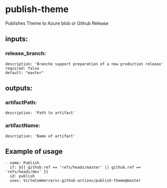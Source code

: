 # publish-theme
Publishes Theme to Azure blob or Github Release
## inputs:
### release_branch: 
    description: 'Branche support preparation of a new production release'
    required: false
    default: "master"
## outputs:
### artifactPath:
    description: 'Path to artifact'
### artifactName:
    description: 'Name of artifact'

## Example of usage
```
- name: Publish
  if: ${{ github.ref == 'refs/heads/master' || github.ref == 'refs/heads/dev' }}
  id: publish
  uses: VirtoCommerce/vc-github-actions/publish-theme@master
```
